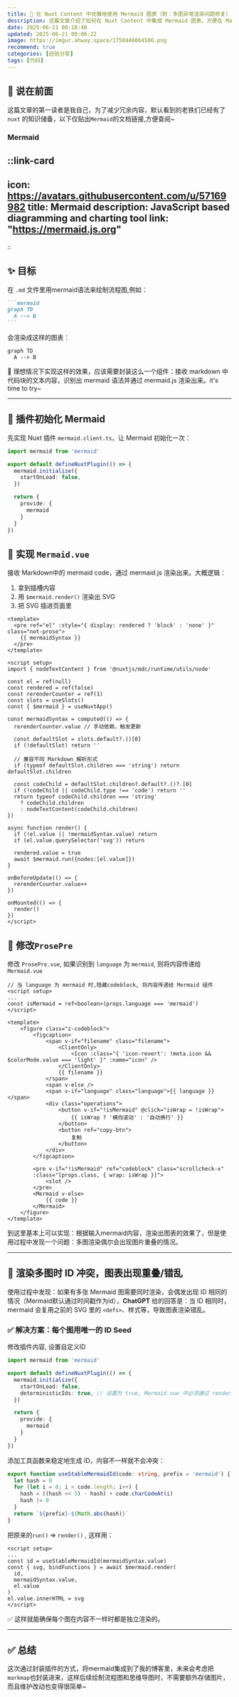 ```yaml
---
title: 🚀 在 Nuxt Content 中优雅地使用 Mermaid 图表（附：多图异常渲染问题修复）
description: 这篇文章介绍了如何在 Nuxt Content 中集成 Mermaid 图表，方便在 Markdown 文件里直接通过特定的语法直接绘制流程图。
date: 2025-06-21 00:18:40
updated: 2025-06-21 09:06:22
image: https://imgur.ahway.space/1750446064506.png
recommend: true
categories: [经验分享]
tags: [代码]
---
```


## 🙂 说在前面

这篇文章的第一读者是我自己，为了减少冗余内容，默认看到的老铁们已经有了 `nuxt` 的知识储备，以下仅贴出`Mermaid`的文档链接,方便查阅~

### Mermaid
::link-card
---
icon: https://avatars.githubusercontent.com/u/57169982
title: Mermaid
description: JavaScript based diagramming and charting tool
link: "https://mermaid.js.org"
---
::

## ✨ 目标

在 `.md` 文件里用mermaid语法来绘制流程图,例如：

````md
```mermaid
graph TD
  A --> B
```
````

会渲染成这样的图表：

```mermaid
graph TD
  A --> B
```


🤔 理想情况下实现这样的效果，应该需要封装这么一个组件：接收 markdown 中代码块的文本内容，识别出 mermaid 语法并通过 mermaid.js 渲染出来。it's time to try~

---

## 🧱 插件初始化 Mermaid

先实现 Nuxt 插件 `mermaid.client.ts`，让 Mermaid 初始化一次：

```ts [mermaid.client.ts]
import mermaid from 'mermaid'

export default defineNuxtPlugin(() => {
  mermaid.initialize({
    startOnLoad: false,
  })

  return {
    provide: {
      mermaid
    }
  }
})
```

## 💯 实现 `Mermaid.vue`

接收 Markdown中的 mermaid code，通过 mermaid.js 渲染出来。大概逻辑：

1. 拿到插槽内容
2. 用 `$mermaid.render()` 渲染出 SVG
3. 把 SVG 插进页面里

```vue [Mermaid.vue]
<template>
  <pre ref="el" :style="{ display: rendered ? 'block' : 'none' }" class="not-prose">
    {{ mermaidSyntax }}
  </pre>
</template>

<script setup>
import { nodeTextContent } from '@nuxtjs/mdc/runtime/utils/node'

const el = ref(null)
const rendered = ref(false)
const rerenderCounter = ref(1)
const slots = useSlots()
const { $mermaid } = useNuxtApp()

const mermaidSyntax = computed(() => {
  rerenderCounter.value // 手动依赖，触发更新

  const defaultSlot = slots.default?.()[0]
  if (!defaultSlot) return ''

  // 兼容不同 Markdown 解析形式
  if (typeof defaultSlot.children === 'string') return defaultSlot.children

  const codeChild = defaultSlot.children?.default?.()?.[0]
  if (!codeChild || codeChild.type !== 'code') return ''
  return typeof codeChild.children === 'string'
    ? codeChild.children
    : nodeTextContent(codeChild.children)
})

async function render() {
  if (!el.value || !mermaidSyntax.value) return
  if (el.value.querySelector('svg')) return

  rendered.value = true
  await $mermaid.run({nodes:[el.value]})
}

onBeforeUpdate(() => {
  rerenderCounter.value++
})

onMounted(() => {
  render()
})
</script>
```

## 🧩 修改`ProsePre`

修改 `ProsePre.vue`, 如果识别到 `language` 为 `mermaid`, 则将内容传递给`Mermaid.vue`

```vue [ProsePre.vue]
// 当 language 为 mermaid 时,隐藏codeblock, 将内容传递给 Mermaid 组件
<script setup>
...
const isMermaid = ref<boolean>(props.language === 'mermaid')    
</script>

<template>
    <figure class="z-codeblock">
        <figcaption>
            <span v-if="filename" class="filename">
                <ClientOnly>
                    <Icon :class="{ 'icon-revert': !meta.icon && $colorMode.value === 'light' }" :name="icon" />
                </ClientOnly>
                {{ filename }}
            </span>
            <span v-else />
            <span v-if="language" class="language">{{ language }}</span>
            <div class="operations">
                <button v-if="!isMermaid" @click="isWrap = !isWrap">
                    {{ isWrap ? '横向滚动' : '自动换行' }}
                </button>
                <button ref="copy-btn">
                    复制
                </button>
            </div>
        </figcaption>

        <pre v-if="!isMermaid" ref="codeblock" class="scrollcheck-x"
        :class="[props.class, { wrap: isWrap }]">
            <slot />
        </pre>
        <Mermaid v-else>
            {{ code }}
        </Mermaid>
    </figure>
</template>
```

到这里基本上可以实现：根据输入mermaid内容，渲染出图表的效果了，但是使用过程中发现一个问题：多图渲染偶尔会出现图片重叠的情况。

---

## 🧨 渲染多图时 ID 冲突，图表出现重叠/错乱

使用过程中发现：如果有多张 Mermaid 图需要同时渲染，会偶发出现 ID 相同的情况（Mermaid默认通过时间戳作为id），**ChatGPT** 给的回答是：当 ID 相同时，mermaid 会复用之前的 SVG 里的 `<defs>`、样式等，导致图表渲染错乱。

### ✅ 解决方案：每个图用唯一的 ID Seed


修改插件内容, 设置自定义ID

```ts [mermaid.client.ts]
import mermaid from 'mermaid'

export default defineNuxtPlugin(() => {
  mermaid.initialize({
    startOnLoad: false,
    deterministicIds: true, // 设置为 true, Mermaid.vue 中必须通过 render() 方法来渲染图表, 传入ID
  })

  return {
    provide: {
      mermaid
    }
  }
})
```

添加工具函数来稳定地生成 ID，内容不一样就不会冲突：

```ts
export function useStableMermaidId(code: string, prefix = 'mermaid') {
  let hash = 0
  for (let i = 0; i < code.length; i++) {
    hash = ((hash << 5) - hash) + code.charCodeAt(i)
    hash |= 0
  }
  return `${prefix}-${Math.abs(hash)}`
}
```

把原来的`run()` =>  `render()` , 这样用：

```vue [Mermaid.vue]
<script setup>
...
const id = useStableMermaidId(mermaidSyntax.value)
const { svg, bindFunctions } = await $mermaid.render(
  id,
  mermaidSyntax.value,
  el.value
)
el.value.innerHTML = svg
</script>
```

✅ 这样就能确保每个图在内容不一样时都是独立渲染的。

---

## ✅ 总结

这次通过封装插件的方式，将mermaid集成到了我的博客里，未来会考虑把`markmap`也封装进来，这样后续绘制流程图和思维导图时，不需要额外存储图片，而且维护改动也变得很简单~
